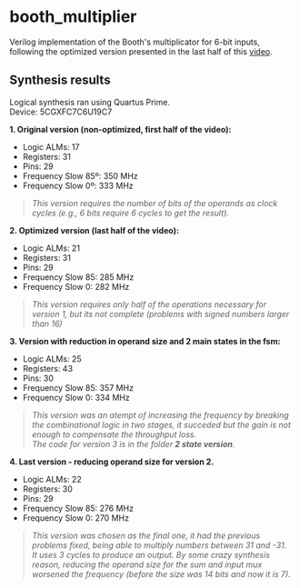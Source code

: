 # booth_multiplier

Verilog implementation of the Booth's multiplicator for 6-bit inputs, following the optimized version presented in the last half of this [video](https://www.youtube.com/watch?v=FkCT6nX6c-c). 

## Synthesis results
Logical synthesis ran using Quartus Prime.  
Device: 5CGXFC7C6U19C7

**1. Original version (non-optimized, first half of the video):**
- Logic ALMs: 17  
- Registers: 31  
- Pins: 29  
- Frequency Slow 85º: 350 MHz  
- Frequency Slow 0º: 333 MHz  
> *This version requires the number of bits of the operands as clock cycles (e.g., 6 bits require 6 cycles to get the result).*

**2. Optimized version (last half of the video):**
- Logic ALMs: 21
- Registers: 31
- Pins: 29
- Frequency Slow 85: 285 MHz
- Frequency Slow 0: 282 MHz  
> *This version requires only half of the operations necessary for version 1, but its not complete (problems with signed numbers larger than 16)*

**3. Version with reduction in operand size and 2 main states in the fsm:**
- Logic ALMs: 25  
- Registers: 43  
- Pins: 30  
- Frequency Slow 85: 357 MHz  
- Frequency Slow 0: 334 MHz  
> *This version was an atempt of increasing the frequency by breaking the combinational logic in two stages, it succeded but the gain is not enough to compensate the throughput loss.*  
> *The code for version 3 is in the folder **2 state version**.*

**4. Last version - reducing operand size for version 2.**
- Logic ALMs: 22  
- Registers: 30  
- Pins: 29  
- Frequency Slow 85: 276 MHz  
- Frequency Slow 0: 270 MHz  
> *This version was chosen as the final one, it had the previous problems fixed, being able to multiply numbers between 31 and -31.  
It uses 3 cycles to produce an output. By some crazy synthesis reason, reducing the operand size for the sum and input mux worsened the frequency (before the size was 14 bits and now it is 7).*  
